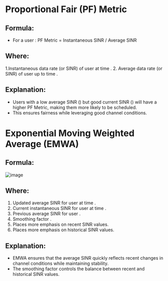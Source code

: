 # Proportional Fair (PF) Metric


## Formula:
- For a user : PF Metric =  Instantaneous SINR / Average SINR 
## Where:  
1.Instantaneous data rate (or SINR) of user  at time .
2. Average data rate (or SINR) of user  up to time .

## Explanation:
- Users with a low average SINR () but good current SINR () will have a higher PF Metric, making them more likely to be scheduled.
- This ensures fairness while leveraging good channel conditions.

# Exponential Moving Weighted Average (EMWA)

## Formula: 
![image](https://github.com/user-attachments/assets/d5707dc6-4076-439a-9795-c0c8ca7b7f0d)


## Where:

1. Updated average SINR for user  at time .
2. Current instantaneous SINR for user  at time .
3. Previous average SINR for user .
4. Smoothing factor .
5. Places more emphasis on recent SINR values.
6. Places more emphasis on historical SINR values.

## Explanation:

- EMWA ensures that the average SINR quickly reflects recent changes in channel conditions while maintaining stability.
- The smoothing factor  controls the balance between recent and historical SINR values.
